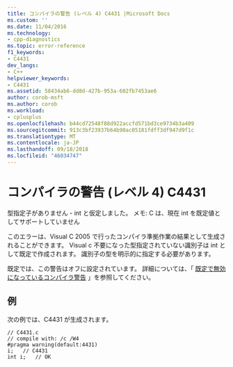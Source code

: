 ```yaml
---
title: コンパイラの警告 (レベル 4) C4431 |Microsoft Docs
ms.custom: ''
ms.date: 11/04/2016
ms.technology:
- cpp-diagnostics
ms.topic: error-reference
f1_keywords:
- C4431
dev_langs:
- C++
helpviewer_keywords:
- C4431
ms.assetid: 58434ab6-dd8d-427b-953a-602fb7453ae6
author: corob-msft
ms.author: corob
ms.workload:
- cplusplus
ms.openlocfilehash: b44cd72548f88d922accfd571bd3ce9734b3a409
ms.sourcegitcommit: 913c3bf23937b64b90ac05181fdff3df947d9f1c
ms.translationtype: MT
ms.contentlocale: ja-JP
ms.lasthandoff: 09/18/2018
ms.locfileid: "46034747"
---
```

# <a name="compiler-warning-level-4-c4431"></a>コンパイラの警告 (レベル 4) C4431

型指定子がありません - int と仮定しました。 メモ: C は、現在 int を既定値としてサポートしていません

このエラーは、Visual C 2005 で行ったコンパイラ準拠作業の結果として生成されることができます。 Visual c 不要になった型指定されていない識別子は int として既定で作成されます。 識別子の型を明示的に指定する必要があります。

既定では、この警告はオフに設定されています。 詳細については、「 [既定で無効になっているコンパイラ警告](../../preprocessor/compiler-warnings-that-are-off-by-default.md) 」を参照してください。

## <a name="example"></a>例

次の例では、C4431 が生成されます。

```
// C4431.c
// compile with: /c /W4
#pragma warning(default:4431)
i;   // C4431
int i;   // OK
```